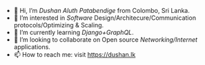 - 👋 Hi, I’m *Dushan Aluth Patabendige* from Colombo, Sri Lanka.
- 👀 I’m interested in *Software* Design/Architecure/Communication protocols/Optimizing & Scaling.
- 🌱 I’m currently learning *Django+GraphQL*.
- 💞️ I’m looking to collaborate on Open source *Networking/Internet* applications.
- 📫 How to reach me: visit https://dushan.lk

<!---
dushanlk/dushanlk is a ✨ special ✨ repository because its `README.md` (this file) appears on your GitHub profile.
You can click the Preview link to take a look at your changes.
--->
